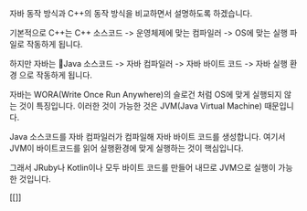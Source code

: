 자바 동작 방식과 C++의 동작 방식을 비교하면서 설명하도록 하겠습니다.

기본적으로 C++는
C++ 소스코드 -> 운영체제에 맞는 컴파일러 -> OS에 맞는 실행 파일로 작동하게 됩니다.

하지만 자바는
Java 소스코드 -> 자바 컴파일러 -> 자바 바이트 코드 -> 자바 실행 환경 으로 작동하게 됩니다.

자바는 WORA(Write Once Run Anywhere)의 슬로건 처럼 OS에 맞게 실행되지 않는 것이 특징입니다.
이러한 것이 가능한 것은 JVM(Java Virtual Machine) 때문입니다.

Java 소스코드를 자바 컴파일러가 컴파일해 자바 바이트 코드를 생성합니다.
여기서 JVM이 바이트코드를 읽어 실행환경에 맞게 실행하는 것이 핵심입니다.

그래서 JRuby나 Kotlin이나 모두 바이트 코드를 만들어 내므로 JVM으로 실행이 가능한 것입니다.


[[]]

